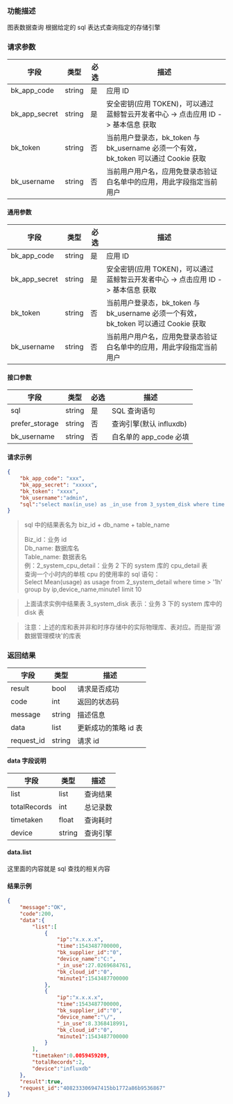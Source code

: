 

### 功能描述

图表数据查询 
根据给定的 sql 表达式查询指定的存储引擎  

### 请求参数

| 字段 | 类型 | 必选 |  描述 |
|-----------|------------|--------|------------|
| bk_app_code  |  string    | 是 | 应用 ID     |
| bk_app_secret|  string    | 是 | 安全密钥(应用 TOKEN)，可以通过 蓝鲸智云开发者中心 -&gt; 点击应用 ID -&gt; 基本信息 获取 |
| bk_token     |  string    | 否 | 当前用户登录态，bk_token 与 bk_username 必须一个有效，bk_token 可以通过 Cookie 获取 |
| bk_username  |  string    | 否 | 当前用户用户名，应用免登录态验证白名单中的应用，用此字段指定当前用户 |

#### 通用参数

| 字段          | 类型   | 必选 | 描述                                                         |
| ------------- | ------ | ---- | ------------------------------------------------------------ |
| bk_app_code   | string | 是   | 应用 ID                                                       |
| bk_app_secret | string | 是   | 安全密钥(应用 TOKEN)，可以通过 蓝鲸智云开发者中心 -> 点击应用 ID -> 基本信息 获取 |
| bk_token      | string | 否   | 当前用户登录态，bk_token 与 bk_username 必须一个有效，bk_token 可以通过 Cookie 获取 |
| bk_username   | string | 否   | 当前用户用户名，应用免登录态验证白名单中的应用，用此字段指定当前用户 |

#### 接口参数

| 字段           | 类型   | 必选 | 描述        |
| -------------- | ------ | ---- | ----------- |
| sql            | string | 是   | SQL 查询语句 |
| prefer_storage | string | 否   | 查询引擎(默认 influxdb)    |
| bk_username    | string | 否   | 白名单的 app_code 必填      |

#### 请求示例

```json
{
    "bk_app_code": "xxx",
    "bk_app_secret": "xxxxx",
    "bk_token": "xxxx",
    "bk_username":"admin",
    "sql":"select max(in_use) as _in_use from 3_system_disk where time >= \"1m\" group by ip, bk_cloud_id, bk_supplier_id, device_name, minute1 order by time desc limit 1"
}
```

>sql 中的结果表名为 biz_id + db_name + table_name  
>
>Biz_id：业务 id  
>Db_name: 数据库名  
>Table_name: 数据表名  
>例：2_system_cpu_detail：业务 2 下的 system 库的 cpu_detail 表  
>查询一个小时内的单核 cpu 的使用率的 sql 语句：  
>Select Mean(usage) as usage from 2_system_detail where time > '1h' group by ip,device_name,minute1 limit 10  

>上面请求实例中结果表 3_system_disk 表示：业务 3 下的 system 库中的 disk 表  

>注意：上述的库和表并非和时序存储中的实际物理库、表对应。而是指'源数据管理模块'的库表

### 返回结果

| 字段       | 类型   | 描述               |
| ---------- | ------ | ------------------ |
| result     | bool   | 请求是否成功       |
| code       | int    | 返回的状态码       |
| message    | string | 描述信息           |
| data       | list   | 更新成功的策略 id 表 |
| request_id | string | 请求 id             |

#### data 字段说明

| 字段         | 类型   | 描述     |
| ------------ | ------ | -------- |
| list         | list   | 查询结果 |
| totalRecords | int    | 总记录数 |
| timetaken    | float  | 查询耗时 |
| device       | string | 查询引擎 |

#### data.list

这里面的内容就是 sql 查找的相关内容

#### 结果示例

```json
{
    "message":"OK",
    "code":200,
    "data":{
        "list":[
            {
                "ip":"x.x.x.x",
                "time":1543487700000,
                "bk_supplier_id":"0",
                "device_name":"C:",
                "_in_use":27.0269684761,
                "bk_cloud_id":"0",
                "minute1":1543487700000
            },
            {
                "ip":"x.x.x.x",
                "time":1543487700000,
                "bk_supplier_id":"0",
                "device_name":"\/",
                "_in_use":8.3368418991,
                "bk_cloud_id":"0",
                "minute1":1543487700000
            }
        ],
        "timetaken":0.0059459209,
        "totalRecords":2,
        "device":"influxdb"
    },
    "result":true,
    "request_id":"408233306947415bb1772a86b9536867"
}
```
